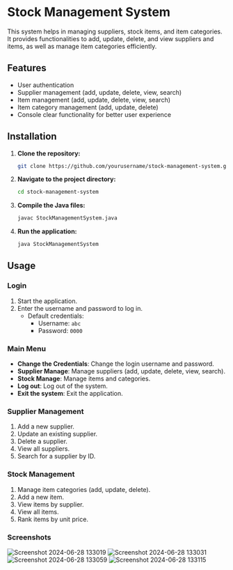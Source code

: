 # Stock Management System

 This system helps in managing suppliers, stock items, and item categories. It provides functionalities to add, update, delete, and view suppliers and items, as well as manage item categories efficiently.

## Features

- User authentication
- Supplier management (add, update, delete, view, search)
- Item management (add, update, delete, view, search)
- Item category management (add, update, delete)
- Console clear functionality for better user experience

## Installation

1. **Clone the repository:**

    ```bash
    git clone https://github.com/yourusername/stock-management-system.git
    ```

2. **Navigate to the project directory:**

    ```bash
    cd stock-management-system
    ```

3. **Compile the Java files:**

    ```bash
    javac StockManagementSystem.java
    ```

4. **Run the application:**

    ```bash
    java StockManagementSystem
    ```

## Usage

### Login

1. Start the application.
2. Enter the username and password to log in.
   - Default credentials: 
     - Username: `abc`
     - Password: `0000`

### Main Menu

- **Change the Credentials**: Change the login username and password.
- **Supplier Manage**: Manage suppliers (add, update, delete, view, search).
- **Stock Manage**: Manage items and categories.
- **Log out**: Log out of the system.
- **Exit the system**: Exit the application.

### Supplier Management

1. Add a new supplier.
2. Update an existing supplier.
3. Delete a supplier.
4. View all suppliers.
5. Search for a supplier by ID.

### Stock Management

1. Manage item categories (add, update, delete).
2. Add a new item.
3. View items by supplier.
4. View all items.
5. Rank items by unit price.

### Screenshots

![Screenshot 2024-06-28 133019](https://github.com/CharakaMihiranga/Stock-Management-System/assets/143955766/7856aab4-8f79-4633-b89a-978106796b5a)
![Screenshot 2024-06-28 133031](https://github.com/CharakaMihiranga/Stock-Management-System/assets/143955766/55385d13-6580-446c-9832-f23b90cf6a11)
![Screenshot 2024-06-28 133059](https://github.com/CharakaMihiranga/Stock-Management-System/assets/143955766/ff5bd24d-cd9b-496f-ad0f-4e53797d7964)
![Screenshot 2024-06-28 133115](https://github.com/CharakaMihiranga/Stock-Management-System/assets/143955766/9277b398-55b9-4002-8a9e-a20df95b717f)

